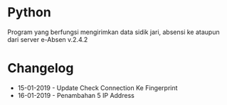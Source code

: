 # Python
Program yang berfungsi mengirimkan data sidik jari, absensi ke ataupun dari server e-Absen
v.2.4.2

# Changelog
- 15-01-2019 - Update Check Connection Ke Fingerprint
- 16-01-2019 - Penambahan 5 IP Address
